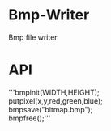 # Bmp-Writer
Bmp file writer
# API
'''bmpinit(WIDTH,HEIGHT);  
putpixel(x,y,red,green,blue);  
bmpsave("bitmap.bmp");  
bmpfree();'''
